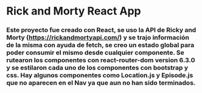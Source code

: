 # Rick and Morty React App


### Este proyecto fue creado con React, se uso la API de Ricky and Morty (https://rickandmortyapi.com/) y se trajo información de la misma con ayuda de fetch, se creo un estado global para poder consumir el mismo desde cualquier componente. Se rutearon los componentes con react-router-dom version 6.3.0 y se estilaron cada uno de los componentes con bootstrap y css. Hay algunos componentes como Location.js y Episode.js que no aparecen en el Nav ya que aun no han sido terminados.

